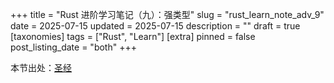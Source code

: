 +++
title = "Rust 进阶学习笔记（九）：强类型"
slug = "rust_learn_note_adv_9"
date = 2025-07-15
updated = 2025-07-15
description = ""
draft = true
[taxonomies]
tags = ["Rust", "Learn"]
[extra]
pinned = false
post_listing_date = "both"
+++

本节出处：[圣经 ]()

